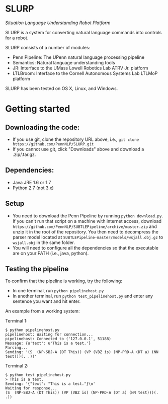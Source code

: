 SLURP
=====

*Situation Language Understanding Robot Platform*

SLURP is a system for converting natural language commands into
controls for a robot.

SLURP consists of a number of modules:

- Penn Pipeline: The UPenn natural language processing pipeline
- Semantics: Natural language understanding tools
- JR: Interface to the UMass Lowell Robotics Lab ATRV Jr. platform
- LTLBroom: Interface to the Cornell Autonomous Systems Lab LTLMoP platform

SLURP has been tested on OS X, Linux, and Windows.

Getting started
===============

## Downloading the code:
- If you use git, clone the repository URL above, i.e.,
`git clone https://github.com/PennNLP/SLURP.git`
- If you cannot use git, click "Downloads" above and download a .zip/.tar.gz.

## Dependencies:
- Java JRE 1.6 or 1.7
- Python 2.7 (not 3.x)

## Setup

- You need to download the Penn Pipeline by running `python
download.py`.  If you can't run that script on a machine with internet access,
download `https://github.com/PennNLP/SUBTLEPipeline/archive/master.zip` and unzip
it in the root of the repository. You then need to decompress the parser model
located at `SUBTLEPipeline-master/models/wsjall.obj.gz` to `wsjall.obj` in the
same folder.
- You will need to configure all the dependencies so
that the executable are on your PATH (i.e., java, python).

## Testing the pipeline

To confirm that the pipeline is working, try the following:

- In one terminal, run `python pipelinehost.py`
- In another terminal, run `python test_pipelinehost.py` and enter
  any sentence you want and hit enter.

An example from a working system:

Terminal 1:

```text
$ python pipelinehost.py
pipelinehost: Waiting for connection...
pipelinehost: Connected to ('127.0.0.1', 51188)
Message: {u'text': u'This is a test.'}
Parsing...
Sending: '(S  (NP-SBJ-A (DT This)) (VP (VBZ is) (NP-PRD-A (DT a) (NN test)))(. .))'
```

Terminal 2:

```text
$ python test_pipelinehost.py
> This is a test.
Sending: '{"text": "This is a test."}\n'
Waiting for response...
(S  (NP-SBJ-A (DT This)) (VP (VBZ is) (NP-PRD-A (DT a) (NN test)))(. .))
```
